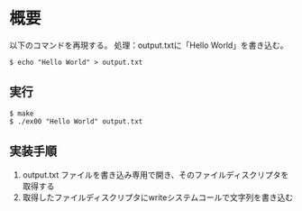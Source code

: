 # 概要

以下のコマンドを再現する。
処理：output.txtに「Hello World」を書き込む。

```
$ echo "Hello World" > output.txt
```

## 実行

```
$ make
$ ./ex00 "Hello World" output.txt
```

## 実装手順

1. output.txt ファイルを書き込み専用で開き、そのファイルディスクリプタを取得する
2. 取得したファイルディスクリプタにwriteシステムコールで文字列を書き込む
